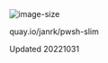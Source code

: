 <img src="https://img.shields.io/docker/image-size/janrk/pwsh-slim" alt="image-size">

quay.io/janrk/pwsh-slim

Updated 20221031
